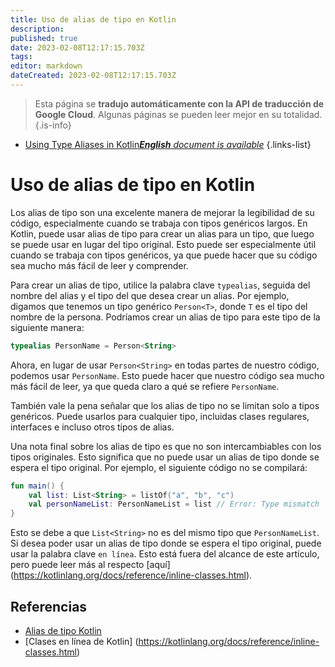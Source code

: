 ```yaml
---
title: Uso de alias de tipo en Kotlin
description: 
published: true
date: 2023-02-08T12:17:15.703Z
tags: 
editor: markdown
dateCreated: 2023-02-08T12:17:15.703Z
---
```


> Esta página se **tradujo automáticamente con la API de traducción de Google Cloud**.
Algunas páginas se pueden leer mejor en su totalidad.{.is-info}



- [Using Type Aliases in Kotlin***English** document is available*](/en/Knowledge-base/Kotlin/using-type-aliases-in-kotlin)
{.links-list}


# Uso de alias de tipo en Kotlin

Los alias de tipo son una excelente manera de mejorar la legibilidad de su código, especialmente cuando se trabaja con tipos genéricos largos. En Kotlin, puede usar alias de tipo para crear un alias para un tipo, que luego se puede usar en lugar del tipo original. Esto puede ser especialmente útil cuando se trabaja con tipos genéricos, ya que puede hacer que su código sea mucho más fácil de leer y comprender.

Para crear un alias de tipo, utilice la palabra clave `typealias`, seguida del nombre del alias y el tipo del que desea crear un alias. Por ejemplo, digamos que tenemos un tipo genérico `Person<T>`, donde `T` es el tipo del nombre de la persona. Podríamos crear un alias de tipo para este tipo de la siguiente manera:

```kotlin
typealias PersonName = Person<String>
```

Ahora, en lugar de usar `Person<String>` en todas partes de nuestro código, podemos usar `PersonName`. Esto puede hacer que nuestro código sea mucho más fácil de leer, ya que queda claro a qué se refiere `PersonName`.

También vale la pena señalar que los alias de tipo no se limitan solo a tipos genéricos. Puede usarlos para cualquier tipo, incluidas clases regulares, interfaces e incluso otros tipos de alias.

Una nota final sobre los alias de tipo es que no son intercambiables con los tipos originales. Esto significa que no puede usar un alias de tipo donde se espera el tipo original. Por ejemplo, el siguiente código no se compilará:

```kotlin
fun main() {
    val list: List<String> = listOf("a", "b", "c")
    val personNameList: PersonNameList = list // Error: Type mismatch
}
```

Esto se debe a que `List<String>` no es del mismo tipo que `PersonNameList`. Si desea poder usar un alias de tipo donde se espera el tipo original, puede usar la palabra clave `en línea`. Esto está fuera del alcance de este artículo, pero puede leer más al respecto [aquí] (https://kotlinlang.org/docs/reference/inline-classes.html).

## Referencias

- [Alias de tipo Kotlin](https://kotlinlang.org/docs/reference/type-aliases.html)
- [Clases en línea de Kotlin] (https://kotlinlang.org/docs/reference/inline-classes.html)